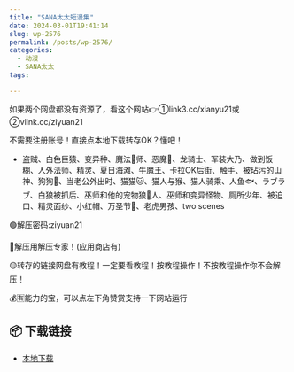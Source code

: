 ```yaml
---
title: "SANA太太短漫集"
date: 2024-03-01T19:41:14
slug: wp-2576
permalink: /posts/wp-2576/
categories:
  - 动漫
  - SANA太太
tags:

---
```


如果两个网盘都没有资源了，看这个网站👉①link3.cc/xianyu21或②vlink.cc/ziyuan21

不需要注册账号！直接点本地下载转存OK？懂吧！

*   盗贼、白色巨猿、变异种、魔法🔮师、恶魔👿、龙骑士、军装大乃、做到饭糊、人外法师、精灵、夏日海滩、牛魔王、卡拉OK后街、触手、被玷污的山神、狗狗🐶、当老公外出时、猫猫🐱、猫人与猴、猫人骑乘、人鱼🐟、ラブラブ、白狼被抓后、巫师和他的宠物狼🐺人、巫师和变异怪物、厕所少年、被迫口、精灵面纱、小红帽、万圣节🎃、老虎男孩、two scenes

🟢解压密码:ziyuan21

🔵解压用解压专家！(应用商店有)

🟡转存的链接网盘有教程！一定要看教程！按教程操作！不按教程操作你不会解压！

💰🈶能力的宝，可以点左下角赞赏支持一下网站运行

## 📦 下载链接
- [本地下载](https://blziyuan21.com/pay-download/2576?key=7d5f9e2627&down_id=0)

